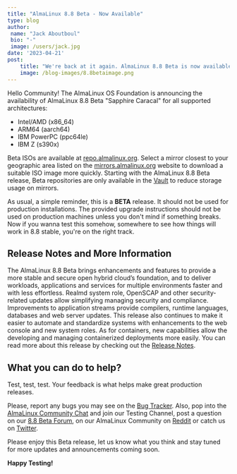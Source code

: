 ```yaml
---
title: "AlmaLinux 8.8 Beta - Now Available"
type: blog
author: 
 name: "Jack Aboutboul"
 bio: "-"
 image: /users/jack.jpg
date: '2023-04-21'
post:
    title: "We're back at it again. AlmaLinux 8.8 Beta is now available for testing!"
    image: /blog-images/8.8betaimage.png
---
```

Hello Community! The AlmaLinux OS Foundation is announcing the availability of AlmaLinux 8.8 Beta "Sapphire Caracal" for all supported architectures:
* Intel/AMD (x86_64)
* ARM64 (aarch64)
* IBM PowerPC (ppc64le)
* IBM Z (s390x)

Beta ISOs are available at [repo.almalinux.org](https://repo.almalinux.org/almalinux/8.8-beta/isos/). Select a mirror closest to your geographic area listed on the [mirrors.almalinux.org](https://mirrors.almalinux.org) website to download a suitable ISO image more quickly.
Starting with the AlmaLinux 8.8 Beta release, Beta repositories are only available in the [Vault](https://repo.almalinux.org/vault/8.8-beta/) to reduce storage usage on mirrors. 

As usual, a simple reminder, this is a **BETA** release. It should not be used for production installations. The provided upgrade instructions should not be used on production machines unless you don't mind if something breaks. Now if you wanna test this somehow, somewhere to see how things will work in 8.8 stable, you're on the right track.

## Release Notes and More Information

The AlmaLinux 8.8 Beta brings enhancements and features to provide a more stable and secure open hybrid cloud’s foundation, and to deliver workloads, applications and services for multiple environments faster and with less effortless. Realmd system role, OpenSCAP and other security-related updates allow simplifying managing security and compliance. Improvements to application streams provide compilers, runtime languages, databases and web server updates. This release also continues to make it easier to automate and standardize systems with enhancements to the web console and new system roles. As for containers, new capabilities allow the developing and managing containerized deployments more easily. 
You can read more about this release by checking out the [Release Notes](https://wiki.almalinux.org/release-notes/8.8-beta.html).

## What you can do to help?
Test, test, test. Your feedback is what helps make great production releases. 

Please, report any bugs you may see on the [Bug Tracker](https://bugs.almalinux.org/). Also, pop into the [AlmaLinux Community Chat](https://chat.almalinux.org) and join our Testing Channel, post a question on our [8.8 Beta Forum](https://forums.almalinux.org/c/devel/8-8-beta/29), on our AlmaLinux Community on [Reddit](https://reddit.com/r/almalinux) or catch us on [Twitter](https://twitter.com/almalinux). 

Please enjoy this Beta release, let us know what you think and stay tuned for more updates and announcements coming soon. 

**Happy Testing!**